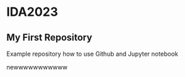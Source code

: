 # IDA2023
## My First Repository
Example repository how to use Github and Jupyter notebook


newwwwwwwwwww
